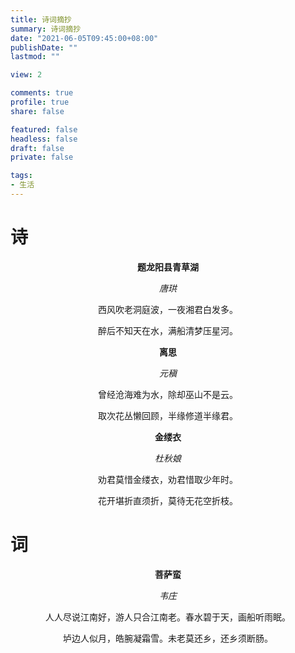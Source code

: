 ```yaml
---
title: 诗词摘抄
summary: 诗词摘抄
date: "2021-06-05T09:45:00+08:00"
publishDate: ""
lastmod: ""

view: 2

comments: true
profile: true
share: false

featured: false
headless: false
draft: false
private: false

tags:
- 生活
---
```


# 诗

<center>

**题龙阳县青草湖** 

*唐珙*

西风吹老洞庭波，一夜湘君白发多。

醉后不知天在水，满船清梦压星河。

**离思** 

*元稹*

曾经沧海难为水，除却巫山不是云。

取次花丛懒回顾，半缘修道半缘君。

**金缕衣** 

*杜秋娘*

劝君莫惜金缕衣，劝君惜取少年时。

花开堪折直须折，莫待无花空折枝。

</center>

# 词

<center>

**菩萨蛮** 

*韦庄*

人人尽说江南好，游人只合江南老。春水碧于天，画船听雨眠。

垆边人似月，皓腕凝霜雪。未老莫还乡，还乡须断肠。


</center>